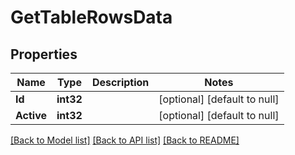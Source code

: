 # GetTableRowsData

## Properties
Name | Type | Description | Notes
------------ | ------------- | ------------- | -------------
**Id** | **int32** |  | [optional] [default to null]
**Active** | **int32** |  | [optional] [default to null]

[[Back to Model list]](../README.md#documentation-for-models) [[Back to API list]](../README.md#documentation-for-api-endpoints) [[Back to README]](../README.md)


